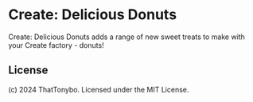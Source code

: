 # Create: Delicious Donuts
Create: Delicious Donuts adds a range of new sweet treats to make with your Create factory - donuts!

## License
(c) 2024 ThatTonybo. Licensed under the MIT License.